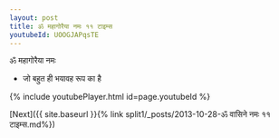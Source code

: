 ```yaml
---
layout: post
title: ॐ महागोरैया नमः ११ टाइम्स
youtubeId: UOOGJAPqsTE
---
```

 
 
 ॐ महागोरैया नमः  
 
 -  जो बहुत ही भयावह रूप का है 
 
  
 
  
 
 
 
 
 
 


{% include youtubePlayer.html id=page.youtubeId %}
 
[Next]({{ site.baseurl }}{% link  split1/_posts/2013-10-28-ॐ वासिने नमः ११ टाइम्स.md%})
 
